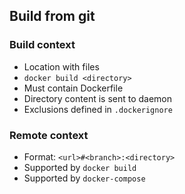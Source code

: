 ## Build from git

### Build context

- Location with files
- `docker build <directory>`
- Must contain Dockerfile
- Directory content is sent to daemon
- Exclusions defined in `.dockerignore`

### Remote context

- Format: `<url>#<branch>:<directory>`
- Supported by `docker build`
- Supported by `docker-compose`